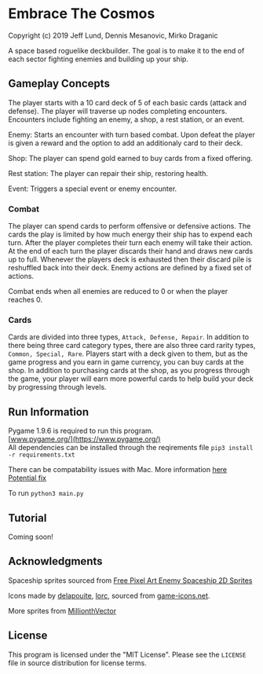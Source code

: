 # Embrace The Cosmos
Copyright (c) 2019 Jeff Lund, Dennis Mesanovic, Mirko Draganic


A space based roguelike deckbuilder. 
The goal is to make it to the end of each sector fighting enemies and building up your ship.

## Gameplay Concepts
The player starts with a 10 card deck of 5 of each basic cards (attack and defense). The player will traverse up nodes completing encounters. 
Encounters include fighting an enemy, a shop, a rest station, or an event.

Enemy: Starts an encounter with turn based combat. Upon defeat the player is given a reward and the option to add an additionaly card to their deck.

Shop: The player can spend gold earned to buy cards from a fixed offering.

Rest station: The player can repair their ship, restoring health.

Event: Triggers a special event or enemy encounter.


### Combat
The player can spend cards to perform offensive or defensive actions. The cards the play is limited by how much energy their ship has to expend each turn. After the player completes their turn each enemy will take their action. At the end of each turn the player discards their hand and draws new cards up to full. Whenever the players deck is exhausted then their discard pile is reshuffled back into their deck.
 Enemy actions are defined by a fixed set of actions. 

Combat ends when all enemies are reduced to 0 or when the player reaches 0. 

### Cards
Cards are divided into three types, `Attack, Defense, Repair`. In addition to there being three card category types, there 
are also three card rarity types, `Common, Special, Rare`. Players start with a deck given to them, but as the game progress
and you earn in game currency, you can buy cards at the shop. In addition to purchasing cards at the shop, as you progress
through the game, your player will earn more powerful cards to help build your deck by progressing through levels.



## Run Information
Pygame 1.9.6 is required to run this program.  
[www.pygame.org/](https://www.pygame.org/)    
All dependencies can be installed through the reqirements file `pip3 install -r requirements.txt`  

There can be compatability issues with Mac. More information [here](https://github.com/pygame/pygame/issues/555)    
[Potential fix](https://stackoverflow.com/questions/52718921/problems-getting-pygame-to-show-anything-but-a-blank-screen-on-macos-mojave)    

To run `python3 main.py`

## Tutorial
Coming soon!

## Acknowledgments
Spaceship sprites sourced from [Free Pixel Art Enemy Spaceship 2D Sprites](https://free-game-assets.itch.io/free-enemy-spaceship-2d-sprites-pixel-art)

Icons made by [delapouite](http://delapouite.com), [lorc](http://lorcblog.blogspot.com), sourced from [game-icons.net](https://game-icons.net).  

More sprites from [MillionthVector](http://millionthvector.blogspot.com/p/free-sprites.html) 


## License
This program is licensed under the "MIT License". Please see the `LICENSE` file in source distribution for license terms.



